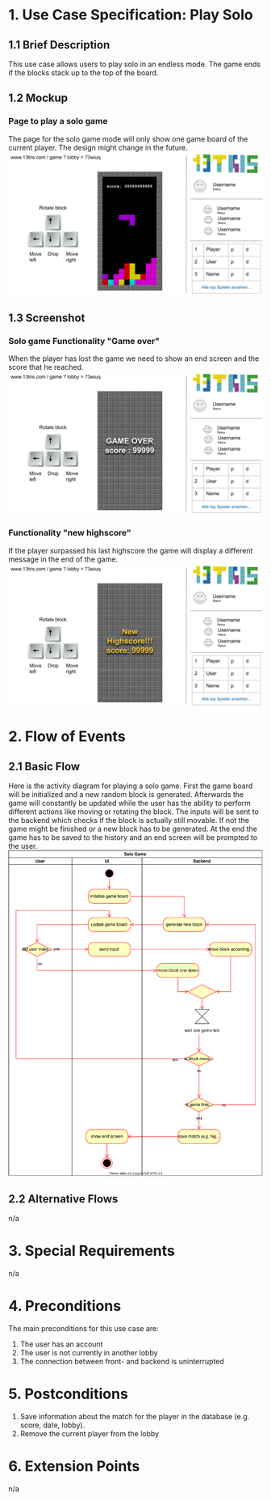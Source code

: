 # 1. Use Case Specification: Play Solo

## 1.1 Brief Description
This use case allows users to play solo in an endless mode.
The game ends if the blocks stack up to the top of the board.

## 1.2 Mockup 
### Page to play a solo game
The page for the solo game mode will only show one game board of the current player. The design might change
in the future.
![Mockup solo game](../design/solo-game-mode.svg)

## 1.3 Screenshot
### Solo game Functionality "Game over"
When the player has lost the game we need to show an end screen and the score that he reached.
![Solo game functionality "game end"](../design/solo-mode-end.svg)

### Functionality "new highscore"
If the player surpassed his last highscore the game will display a different message in the end of the game.
![Solo game functionality "highscore"](../design/solo-mode-highscore.svg)

# 2. Flow of Events

## 2.1 Basic Flow
Here is the activity diagram for playing a solo game. First the game board will be initialized and a new random block is generated.
Afterwards the game will constantly be updated while the user has the ability to perform different actions like moving or rotating
the block. The inputs will be sent to the backend which checks if the block is actually still movable. If not the game might
be finished or a new block has to be generated. At the end the game has to be saved to the history and an end screen will 
be prompted to the user.  
![Activity Diagram](./activity-diagrams/solo-game-activity.svg)

## 2.2 Alternative Flows
n/a

# 3. Special Requirements
n/a

# 4. Preconditions
The main preconditions for this use case are:
1. The user has an account
2. The user is not currently in another lobby
3. The connection between front- and backend is uninterrupted 


# 5. Postconditions
1. Save information about the match for the player in the database (e.g. score, date, lobby).
2. Remove the current player from the lobby

# 6. Extension Points
n/a
